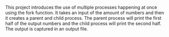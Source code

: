 This project introduces the use of multiple processes happening at once using the fork function. 
It takes an input of the amount of numbers and then it creates a parent and child process. The parent process 
will print the first half of the output numbers and the child process will print the second half. The output is 
captured in an output file.
